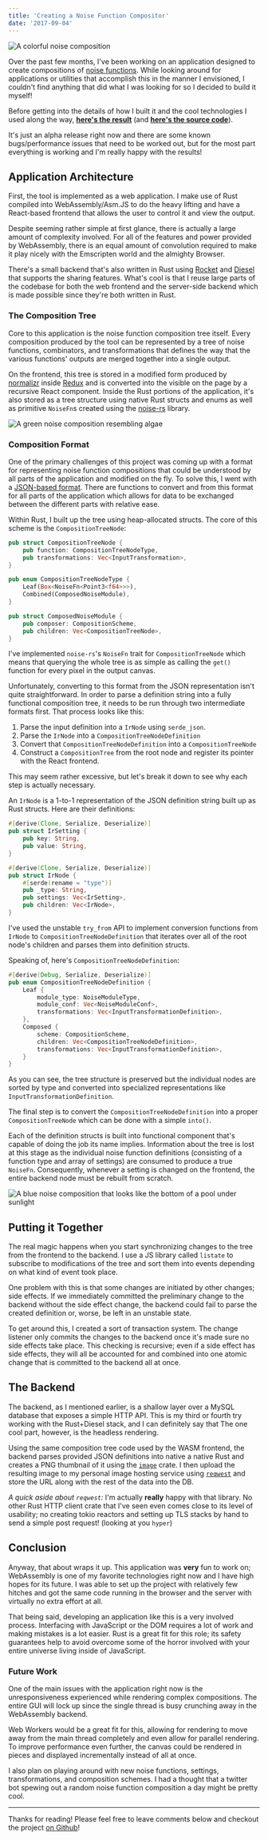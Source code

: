 ```yaml
---
title: 'Creating a Noise Function Compositor'
date: '2017-09-04'
---
```


![A colorful noise composition](../images/blog/noise1.png)

Over the past few months, I've been working on an application designed to create compositions of [noise functions](https://thebookofshaders.com/11/). While looking around for applications or utilities that accomplish this in the manner I envisioned, I couldn't find anything that did what I was looking for so I decided to build it myself!

Before getting into the details of how I built it and the cool technologies I used along the way, **[here's the result](https://noise.ameo.design)** (and **[here's the source code](https://github.com/ameobea/noise-asmjs)**).

It's just an alpha release right now and there are some known bugs/performance issues that need to be worked out, but for the most part everything is working and I'm really happy with the results!

## Application Architecture

First, the tool is implemented as a web application. I make use of Rust compiled into WebAssembly/Asm.JS to do the heavy lifting and have a React-based frontend that allows the user to control it and view the output.

Despite seeming rather simple at first glance, there is actually a large amount of complexity involved. For all of the features and power provided by WebAssembly, there is an equal amount of convolution required to make it play nicely with the Emscripten world and the almighty Browser.

There's a small backend that's also written in Rust using [Rocket](https://rocket.rs/) and [Diesel](https://diesel.rs/) that supports the sharing features. What's cool is that I reuse large parts of the codebase for both the web frontend and the server-side backend which is made possible since they're both written in Rust.

### The Composition Tree

Core to this application is the noise function composition tree itself. Every composition produced by the tool can be represented by a tree of noise functions, combinators, and transformations that defines the way that the various functions' outputs are merged together into a single output.

On the frontend, this tree is stored in a modified form produced by [normalizr](https://github.com/paularmstrong/normalizr) inside [Redux](http://redux.js.org/) and is converted into the visible on the page by a recursive React component. Inside the Rust portions of the application, it's also stored as a tree structure using native Rust structs and enums as well as primitive `NoiseFn`s created using the [noise-rs](https://github.com/brendanzab/noise-rs) library.

![A green noise composition resembling algae](../images/blog/noise2.png)

### Composition Format

One of the primary challenges of this project was coming up with a format for representing noise function compositions that could be understood by all parts of the application and modified on the fly. To solve this, I went with a [JSON-based format](https://ameo.link/u/bin/4mc). There are functions to convert and from this format for all parts of the application which allows for data to be exchanged between the different parts with relative ease.

Within Rust, I built up the tree using heap-allocated structs. The core of this scheme is the `CompositionTreeNode`:

```rust
pub struct CompositionTreeNode {
    pub function: CompositionTreeNodeType,
    pub transformations: Vec<InputTransformation>,
}

pub enum CompositionTreeNodeType {
    Leaf(Box<NoiseFn<Point3<f64>>>),
    Combined(ComposedNoiseModule),
}

pub struct ComposedNoiseModule {
    pub composer: CompositionScheme,
    pub children: Vec<CompositionTreeNode>,
}
```

I've implemented `noise-rs`'s `NoiseFn` trait for `CompositionTreeNode` which means that querying the whole tree is as simple as calling the `get()` function for every pixel in the output canvas.

Unfortunately, converting to this format from the JSON representation isn't quite straightforward. In order to parse a definition string into a fully functional composition tree, it needs to be run through two intermediate formats first. That process looks like this:

1. Parse the input definition into a `IrNode` using `serde_json`.
2. Parse the `IrNode` into a `CompositionTreeNodeDefinition`
3. Convert that `CompositionTreeNodeDefinition` into a `CompositionTreeNode`
4. Construct a `CompositionTree` from the root node and register its pointer with the React frontend.

This may seem rather excessive, but let's break it down to see why each step is actually necessary.

An `IrNode` is a 1-to-1 representation of the JSON definition string built up as Rust structs. Here are their definitions:

```rust
#[derive(Clone, Serialize, Deserialize)]
pub struct IrSetting {
    pub key: String,
    pub value: String,
}

#[derive(Clone, Serialize, Deserialize)]
pub struct IrNode {
    #[serde(rename = "type")]
    pub _type: String,
    pub settings: Vec<IrSetting>,
    pub children: Vec<IrNode>,
}
```

I've used the unstable `try_from` API to implement conversion functions from `IrNode` to `CompositionTreeNodeDefinition` that iterates over all of the root node's children and parses them into definition structs.

Speaking of, here's `CompositionTreeNodeDefinition`:

```rust
#[derive(Debug, Serialize, Deserialize)]
pub enum CompositionTreeNodeDefinition {
    Leaf {
        module_type: NoiseModuleType,
        module_conf: Vec<NoiseModuleConf>,
        transformations: Vec<InputTransformationDefinition>,
    },
    Composed {
        scheme: CompositionScheme,
        children: Vec<CompositionTreeNodeDefinition>,
        transformations: Vec<InputTransformationDefinition>,
    }
}
```

As you can see, the tree structure is preserved but the individual nodes are sorted by type and converted into specialized representations like `InputTransformationDefinition`.

The final step is to convert the `CompositionTreeNodeDefinition` into a proper `CompositionTreeNode` which can be done with a simple `into()`.

Each of the definition structs is built into functional component that's capable of doing the job its name implies. Information about the tree is lost at this stage as the individual noise function definitions (consisting of a function type and array of settings) are consumed to produce a true `NoiseFn`. Consequently, whenever a setting is changed on the frontend, the entire backend node must be rebuilt from scratch.

![A blue noise composition that looks like the bottom of a pool under sunlight](../images/blog/noise3.png)

## Putting it Together

The real magic happens when you start synchronizing changes to the tree from the frontend to the backend. I use a JS library called `listate` to subscribe to modifications of the tree and sort them into events depending on what kind of event took place.

One problem with this is that some changes are initiated by other changes; side effects. If we immediately committed the preliminary change to the backend without the side effect change, the backend could fail to parse the created definition or, worse, be left in an unstable state.

To get around this, I created a sort of transaction system. The change listener only commits the changes to the backend once it's made sure no side effects take place. This checking is recursive; even if a side effect has side effects, they will all be accounted for and combined into one atomic change that is committed to the backend all at once.

## The Backend

The backend, as I mentioned earlier, is a shallow layer over a MySQL database that exposes a simple HTTP API. This is my third or fourth try working with the Rust+Diesel stack, and I can definitely say that The one cool part, however, is the headless rendering.

Using the same composition tree code used by the WASM frontend, the backend parses provided JSON definitions into native a native Rust and creates a PNG thumbnail of it using the [`image`](https://github.com/PistonDevelopers/image) crate. I then upload the resulting image to my personal image hosting service using [`reqwest`](https://github.com/seanmonstar/reqwest) and store the URL along with the rest of the data into the DB.

_A quick aside about `reqwest`:_ I'm actually **really** happy with that library. No other Rust HTTP client crate that I've seen even comes close to its level of usability; no creating tokio reactors and setting up TLS stacks by hand to send a simple post request! (looking at you `hyper`)

## Conclusion

Anyway, that about wraps it up. This application was **very** fun to work on; WebAssembly is one of my favorite technologies right now and I have high hopes for its future. I was able to set up the project with relatively few hitches and got the same code running in the browser and the server with virtually no extra effort at all.

That being said, developing an application like this is a very involved process. Interfacing with JavaScript or the DOM requires a lot of work and making mistakes is a lot easier. Rust is a great fit for this role; its safety guarantees help to avoid overcome some of the horror involved with your entire universe living inside of JavaScript.

### Future Work

One of the main issues with the application right now is the unresponsiveness experienced while rendering complex compositions. The entire GUI will lock up since the single thread is busy crunching away in the WebAssembly backend.

Web Workers would be a great fit for this, allowing for rendering to move away from the main thread completely and even allow for parallel rendering. To improve performance even further, the canvas could be rendered in pieces and displayed incrementally instead of all at once.

I also plan on playing around with new noise functions, settings, transformations, and composition schemes. I had a thought that a twitter bot spewing out a random noise function composition a day might be pretty cool.

---

Thanks for reading! Please feel free to leave comments below and checkout the project [on Github](https://github.com/ameobea/rust-asmjs)!
